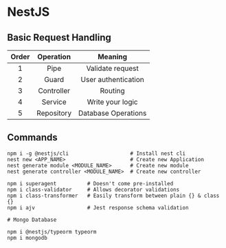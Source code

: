 # NestJS

## Basic Request Handling

| Order | Operation  |       Meaning       |
|:-----:|:----------:|:-------------------:|
|   1   |    Pipe    |  Validate request   |
|   2   |   Guard    | User authentication |
|   3   | Controller |       Routing       |
|   4   |  Service   |  Write your logic   |
|   5   | Repository | Database Operations |

## Commands

```shell
npm i -g @nestjs/cli                    # Install nest cli
nest new <APP_NAME>                     # Create new Application
nest generate module <MODULE_NAME>      # Create new module
nest generate controller <MODULE_NAME>  # Create new controller

npm i superagent          # Doesn't come pre-installed
npm i class-validator     # Allows decorator validations
npm i class-transformer   # Easily transform between plain {} & class {}
npm i ajv                 # Jest response schema validation

# Mongo Database

npm i @nestjs/typeorm typeorm
npm i mongodb 
```
